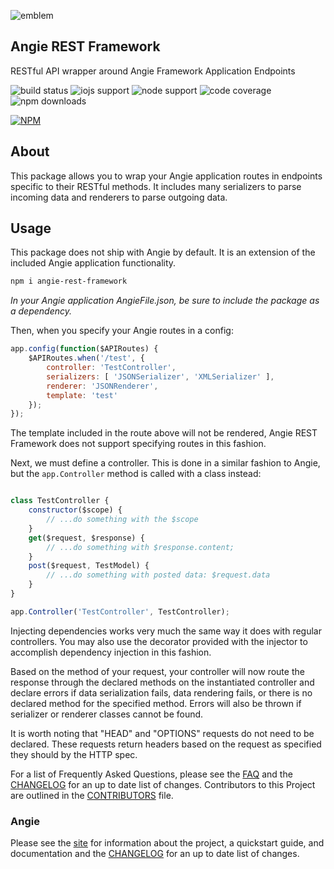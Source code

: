 ![emblem](https://rawgit.com/angie-framework/angie/master/svg/angie.svg "emblem")

## Angie REST Framework
RESTful API wrapper around Angie Framework Application Endpoints

![build status](https://travis-ci.org/benderTheCrime/angie-rest-framework.svg?branch=master "build status")
![iojs support](https://img.shields.io/badge/iojs-1.7.1+-brightgreen.svg "iojs support")
![node support](https://img.shields.io/badge/node-0.12.0+-brightgreen.svg "node support")
![code coverage](https://rawgit.com/benderTheCrime/angie-rest-framework/master/svg/coverage.svg "code coverage")
![npm downloads](https://img.shields.io/npm/dm/angie-rest-framework.svg "npm downloads")

[![NPM](https://nodei.co/npm/angie-framework.png?downloads=true&downloadRank=true&stars=true)](https://nodei.co/npm/angie-framework/)

## About
This package allows you to wrap your Angie application routes in endpoints specific to their RESTful methods. It includes many serializers to parse incoming data and renderers to parse outgoing data.

## Usage
This package does not ship with Angie by default. It is an extension of the included Angie application functionality.
```bash
npm i angie-rest-framework
```

*In your Angie application AngieFile.json, be sure to include the package as a dependency.*

Then, when you specify your Angie routes in a config:
```javascript
app.config(function($APIRoutes) {
    $APIRoutes.when('/test', {
        controller: 'TestController',
        serializers: [ 'JSONSerializer', 'XMLSerializer' ],
        renderer: 'JSONRenderer',
        template: 'test'
    });
});
```
The template included in the route above will not be rendered, Angie REST Framework does not support specifying routes in this fashion.

Next, we must define a controller. This is done in a similar fashion to Angie, but the `app.Controller` method is called with a class instead:
```javascript

class TestController {
    constructor($scope) {
        // ...do something with the $scope
    }
    get($request, $response) {
        // ...do something with $response.content;
    }
    post($request, TestModel) {
        // ...do something with posted data: $request.data
    }
}

app.Controller('TestController', TestController);
```
Injecting dependencies works very much the same way it does with regular controllers. You may also use the decorator provided with the injector to accomplish dependency injection in this fashion.

Based on the method of your request, your controller will now route the response through the declared methods on the instantiated controller and declare errors if data serialization fails, data rendering fails, or there is no declared method for the specified method. Errors will also be thrown if serializer or renderer classes cannot be found.

It is worth noting that "HEAD" and "OPTIONS" requests do not need to be declared. These requests return headers based on the request as specified they should by the HTTP spec.

For a list of Frequently Asked Questions, please see the [FAQ](https://github.com/angie-framework/angie-rest-framework/blob/master/FAQ.md "FAQ") and the [CHANGELOG](https://github.com/angie-framework/angie-rest-framework/blob/master/CHANGELOG.md "CHANGELOG") for an up to date list of changes. Contributors to this Project are outlined in the [CONTRIBUTORS](https://github.com/angie-framework/angie-rest-framework/blob/master/CONTRIBUTORS.md "CONTRIBUTORS") file.

### Angie
Please see the [site](http://benderthecrime.github.io/angie/) for information about the project, a quickstart guide, and documentation and the [CHANGELOG](https://github.com/angie-rest-framework/angie/blob/master/CHANGELOG.md) for an up to date list of changes.